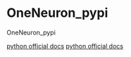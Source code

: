 # OneNeuron_pypi
OneNeuron_pypi

[python official docs](https://packaging.python.org/tutorials/packaging-projects/)
[python official docs](https://packaging.python.org/tutorials/packaging-projects/)
